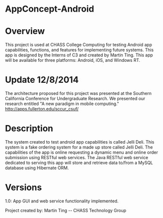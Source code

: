 AppConcept-Android
======================

Overview
=============
This project is used at CHASS College Computing for testing Android app capabilities, 
functions, and features for implementing future systems. This app is designed by the 
Interns of C3 and created by Martin Ting. This app will be available for three 
platforms: Android, iOS, and Windows RT.

Update 12/8/2014
=============
The architecture proposed for this project was presented at the Southern California 
Conference for Undergraduate Research. We presented our research entitled "A new 
paradigm in mobile computing."
http://apps.fullerton.edu/sccur_csuf/

Description
=============
The system created to test android app capabilities is called Jelli Deli. This system 
is a fake ordering system for a made up store called Jelli Deli. The capabilities of 
the app is online requesting a dynamic menu and online order submission using RESTful
web services. The Java RESTful web service dedicated to serving this app will store 
and retrieve data to/from a MySQL database using Hibernate ORM. 

Versions
============
1.0: App GUI and web service functionality implemented.

Project created by: Martin Ting -- CHASS Technology Group
